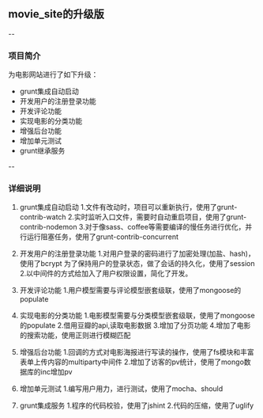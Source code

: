 ## movie_site的升级版
--
### 项目简介
为电影网站进行了如下升级：

 - grunt集成自动启动
 - 开发用户的注册登录功能
 - 开发评论功能
 - 实现电影的分类功能
 - 增强后台功能
 - 增加单元测试
 - grunt继承服务

--
### 详细说明

 1. grunt集成自动启动
  1.文件有改动时，项目可以重新执行，使用了grunt-contrib-watch
  2.实时监听入口文件，需要时自动重启项目，使用了grunt-contrib-nodemon
  3.对于像sass、coffee等需要编译的慢任务进行优化，并行运行阻塞任务，使用了grunt-contrib-concurrent

 2. 开发用户的注册登录功能
  1.对用户登录的密码进行了加密处理(加盐、hash)，使用了bcrypt 为了保持用户的登录状态，做了会话的持久化，使用了session
  2.以中间件的方式给加入了用户权限设置，简化了开发。

 3. 开发评论功能
  1.用户模型需要与评论模型嵌套级联，使用了mongoose的populate

 4. 实现电影的分类功能
  1.电影模型需要与分类模型嵌套级联，使用了mongoose的populate
  2.借用豆瓣的api,读取电影数据
  3.增加了分页功能
  4.增加了电影的搜索功能，使用正则进行模糊匹配

 5. 增强后台功能
  1.回调的方式对电影海报进行写读的操作，使用了fs模块和丰富表单上传内容的multiparty中间件
  2.增加了访客的pv统计，使用了mongo数据库的inc增加pv

 6. 增加单元测试
  1.编写用户用力，进行测试，使用了mocha、should

 7. grunt集成服务
  1.程序的代码校验，使用了jshint
  2.代码的压缩，使用了uglify